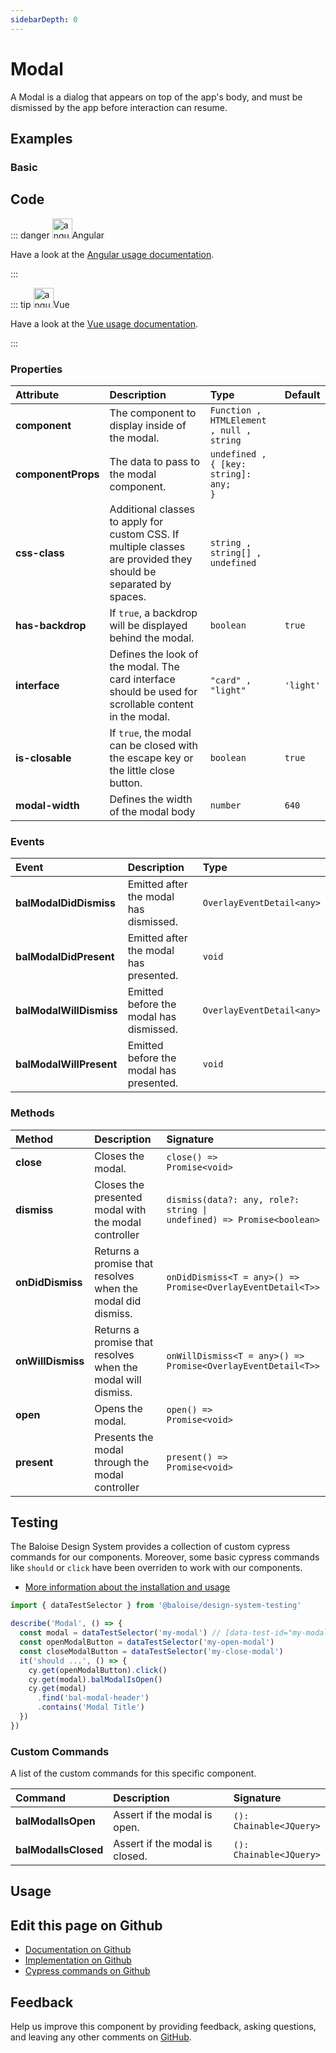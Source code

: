 ```yaml
---
sidebarDepth: 0
---
```


# Modal


<!-- START: human documentation top -->

A Modal is a dialog that appears on top of the app's body, and must be dismissed by
the app before interaction can resume.

<!-- END: human documentation top -->

<ClientOnly><docs-component-tabs></docs-component-tabs></ClientOnly>


## Examples

### Basic

<ClientOnly><docs-demo-bal-modal-72></docs-demo-bal-modal-72></ClientOnly>



## Code

<!-- START: human documentation code -->

::: danger <img src="https://angular.io/assets/images/logos/angular/angular.svg" data-origin="https://angular.io/assets/images/logos/angular/angular.svg" alt="angular" style="width: 32px">Angular

Have a look at the [Angular usage documentation](/components/getting-started/angular/usage.html#modal-service).

:::

::: tip <img src="https://vuejs.org/images/logo.png" data-origin="https://vuejs.org/images/logo.png" alt="angular" style="width: 32px">Vue

Have a look at the [Vue usage documentation](/components/getting-started/vue/usage.html#modal).

:::

<!-- END: human documentation code -->

### Properties


| Attribute          | Description                                                                                                      | Type                                                | Default              |
| :----------------- | :--------------------------------------------------------------------------------------------------------------- | :-------------------------------------------------- | :------------------- |
| **component**      | The component to display inside of the modal.                                                                    | <code>Function , HTMLElement , null , string</code> |                      |
| **componentProps** | The data to pass to the modal component.                                                                         | <code>undefined , { [key: string]: any; }</code>    |                      |
| **css-class**      | Additional classes to apply for custom CSS. If multiple classes are provided they should be separated by spaces. | <code>string , string[] , undefined</code>          |                      |
| **has-backdrop**   | If `true`, a backdrop will be displayed behind the modal.                                                        | <code>boolean</code>                                | <code>true</code>    |
| **interface**      | Defines the look of the modal. The card interface should be used for scrollable content in the modal.            | <code>"card" , "light"</code>                       | <code>'light'</code> |
| **is-closable**    | If `true`, the modal can be closed with the escape key or the little close button.                               | <code>boolean</code>                                | <code>true</code>    |
| **modal-width**    | Defines the width of the modal body                                                                              | <code>number</code>                                 | <code>640</code>     |

### Events


| Event                   | Description                             | Type                                         |
| :---------------------- | :-------------------------------------- | :------------------------------------------- |
| **balModalDidDismiss**  | Emitted after the modal has dismissed.  | <code>OverlayEventDetail&#60;any&#62;</code> |
| **balModalDidPresent**  | Emitted after the modal has presented.  | <code>void</code>                            |
| **balModalWillDismiss** | Emitted before the modal has dismissed. | <code>OverlayEventDetail&#60;any&#62;</code> |
| **balModalWillPresent** | Emitted before the modal has presented. | <code>void</code>                            |

### Methods


| Method            | Description                                                  | Signature                                                                                           |
| :---------------- | :----------------------------------------------------------- | :-------------------------------------------------------------------------------------------------- |
| **close**         | Closes the modal.                                            | <code>close() =&#62; Promise&#60;void&#62;</code>                                                   |
| **dismiss**       | Closes the presented modal with the modal controller         | <code>dismiss(data?: any, role?: string  &#124;  undefined) =&#62; Promise&#60;boolean&#62;</code>  |
| **onDidDismiss**  | Returns a promise that resolves when the modal did dismiss.  | <code>onDidDismiss&#60;T = any&#62;() =&#62; Promise&#60;OverlayEventDetail&#60;T&#62;&#62;</code>  |
| **onWillDismiss** | Returns a promise that resolves when the modal will dismiss. | <code>onWillDismiss&#60;T = any&#62;() =&#62; Promise&#60;OverlayEventDetail&#60;T&#62;&#62;</code> |
| **open**          | Opens the modal.                                             | <code>open() =&#62; Promise&#60;void&#62;</code>                                                    |
| **present**       | Presents the modal through the modal controller              | <code>present() =&#62; Promise&#60;void&#62;</code>                                                 |

## Testing

The Baloise Design System provides a collection of custom cypress commands for our components. Moreover, some basic cypress commands like `should` or `click` have been overriden to work with our components.

- [More information about the installation and usage](/components/tooling/testing.html)

<!-- START: human documentation testing -->

```typescript
import { dataTestSelector } from '@baloise/design-system-testing'

describe('Modal', () => {
  const modal = dataTestSelector('my-modal') // [data-test-id="my-modal"]
  const openModalButton = dataTestSelector('my-open-modal')
  const closeModalButton = dataTestSelector('my-close-modal')
  it('should ...', () => {
    cy.get(openModalButton).click()
    cy.get(modal).balModalIsOpen()
    cy.get(modal)
      .find('bal-modal-header')
      .contains('Modal Title')
  })
})
```

<!-- END: human documentation testing -->

### Custom Commands

A list of the custom commands for this specific component.

| Command              | Description                    | Signature                                  |
| :------------------- | :----------------------------- | :----------------------------------------- |
| **balModalIsOpen**   | Assert if the modal is open.   | <code>(): Chainable&#60;JQuery&#62;</code> |
| **balModalIsClosed** | Assert if the modal is closed. | <code>(): Chainable&#60;JQuery&#62;</code> |

## Usage

<!-- START: human documentation usage -->

<!-- END: human documentation usage -->



## Edit this page on Github

* [Documentation on Github](https://github.com/baloise/design-system/blob/master/docs/src/components/components/bal-modal.md)
* [Implementation on Github](https://github.com/baloise/design-system/blob/master/packages/components/src/components/bal-modal)
* [Cypress commands on Github](https://github.com/baloise/design-system/blob/master/packages/testing/src/commands)

## Feedback

Help us improve this component by providing feedback, asking questions, and leaving any other comments on [GitHub](https://github.com/baloise/design-system/issues/new).


<ClientOnly>
  <docs-component-script tag="balModal"></docs-component-script>
</ClientOnly>
